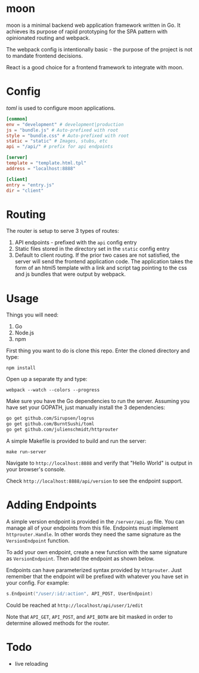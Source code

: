 # moon

moon is a minimal backend web application framework written in Go. It achieves its purpose of rapid prototyping for the SPA pattern with opinionated routing and webpack.

The webpack config is intentionally basic - the purpose of the project is not to mandate frontend decisions.

React is a good choice for a frontend framework to integrate with moon.

# Config

_toml_ is used to configure moon applications.

```toml
[common]	
env = "development" # development|production
js = "bundle.js" # Auto-prefixed with root
style = "bundle.css" # Auto-prefixed with root
static = "static" # Images, stubs, etc
api = "/api/" # prefix for api endpoints 

[server]
template = "template.html.tpl"
address = "localhost:8888"

[client]
entry = "entry.js"
dir = "client"
```

# Routing

The router is setup to serve 3 types of routes:

1. API endpoints - prefixed with the `api` config entry 
2. Static files stored in the directory set in the `static` config entry
3. Default to client routing. If the prior two cases are not satisfied, the server will send the frontend application code. The application takes the form of an html5 template with a link and script tag pointing to the css and js bundles that were output by webpack. 

# Usage

Things you will need:

1. Go
2. Node.js
3. npm

First thing you want to do is clone this repo. Enter the cloned directory and type:

`npm install`

Open up a separate tty and type:

`webpack --watch --colors --progress`

Make sure you have the Go dependencies to run the server. Assuming you have set your GOPATH, just manually install the 3 dependencies:

```bash
go get github.com/Sirupsen/logrus
go get github.com/BurntSushi/toml
go get github.com/julienschmidt/httprouter
```

A simple Makefile is provided to build and run the server:

`make run-server`

Navigate to `http://localhost:8888` and verify that "Hello World" is output in your browser's console.

Check `http://localhost:8888/api/version` to see the endpoint support.

# Adding Endpoints

A simple version endpoint is provided in the `/server/api.go` file. You can manage all of your endpoints from this file. Endpoints must implement `httprouter.Handle`. In other words they need the same signature as the `VersionEndpoint` function. 

To add your own endpoint, create a new function with the same signature as `VersionEndpoint`. Then add the endpoint as shown below. 

Endpoints can have parameterized syntax provided by `httprouter`. Just remember that the endpoint will be prefixed with whatever you have set in your config. For example:

```go
s.Endpoint("/user/:id/:action", API_POST, UserEndpoint)
```

Could be reached at `http://localhost/api/user/1/edit`

Note that `API_GET`, `API_POST`, and `API_BOTH` are bit masked in order to determine allowed methods for the router.

# Todo

- live reloading
